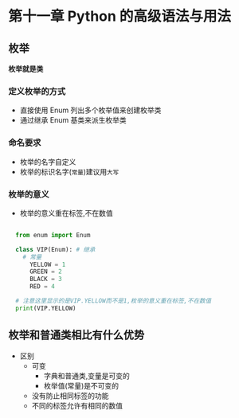 # 第十一章 Python 的高级语法与用法

## 枚举

**枚举就是类**

### 定义枚举的方式

- 直接使用 Enum 列出多个枚举值来创建枚举类
- 通过继承 Enum 基类来派生枚举类

### 命名要求

- 枚举的名字自定义
- 枚举的标识名字(`常量`)建议用`大写`

### 枚举的意义

- 枚举的意义重在标签,不在数值

```py

  from enum import Enum

  class VIP(Enum): # 继承
    # 常量
      YELLOW = 1
      GREEN = 2
      BLACK = 3
      RED = 4

  # 注意这里显示的是VIP.YELLOW而不是1,枚举的意义重在标签,不在数值
  print(VIP.YELLOW)

```

## 枚举和普通类相比有什么优势

- 区别
  - 可变
    - 字典和普通类,变量是可变的
    - 枚举值(常量)是不可变的
  - 没有防止相同标签的功能
  - 不同的标签允许有相同的数值

